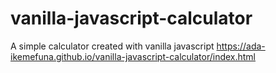 # vanilla-javascript-calculator
A simple calculator created with vanilla javascript
https://ada-ikemefuna.github.io/vanilla-javascript-calculator/index.html
